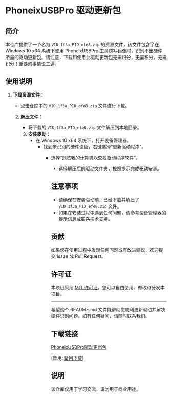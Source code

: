 # PhoneixUSBPro 驱动更新包

## 简介
本仓库提供了一个名为 `VID_1f3a_PID_efe8.zip` 的资源文件，该文件包含了在 Windows 10 x64 系统下使用 PhoneixUSBPro 工具烧写镜像时，识别不出硬件所需的驱动更新包。请注意，下载和使用此驱动更新包无需积分，无需积分，无需积分！重要的事情说三遍。

## 使用说明
1. **下载资源文件**：
   - 点击仓库中的 `VID_1f3a_PID_efe8.zip` 文件进行下载。

   2. **解压文件**：
      - 将下载的 `VID_1f3a_PID_efe8.zip` 文件解压到本地目录。

      3. **安装驱动**：
         - 在 Windows 10 x64 系统下，打开设备管理器。
            - 找到未识别的硬件设备，右键选择“更新驱动程序”。
               - 选择“浏览我的计算机以查找驱动程序软件”。
                  - 选择解压后的驱动文件夹，按照提示完成驱动安装。

                  ## 注意事项
                  - 请确保在安装驱动前，已经下载并解压了 `VID_1f3a_PID_efe8.zip` 文件。
                  - 如果在安装过程中遇到任何问题，请参考设备管理器的提示信息或联系技术支持。

                  ## 贡献
                  如果您在使用过程中发现任何问题或有改进建议，欢迎提交 Issue 或 Pull Request。

                  ## 许可证
                  本项目采用 [MIT 许可证](LICENSE)，您可以自由使用、修改和分发本项目。

                  ---

                  希望这个 README.md 文件能帮助您顺利更新驱动并解决硬件识别问题。如有任何疑问，请随时联系我们。

                  ## 下载链接
                  [PhoneixUSBPro驱动更新包](https://pan.quark.cn/s/7c97f047d42f) 

                  (备用: [备用下载](https://pan.baidu.com/s/1rYJyprja5LGQGb_xlUixAw?pwd=1234))

                  ## 说明

                  该仓库仅用于学习交流，请勿用于商业用途。
